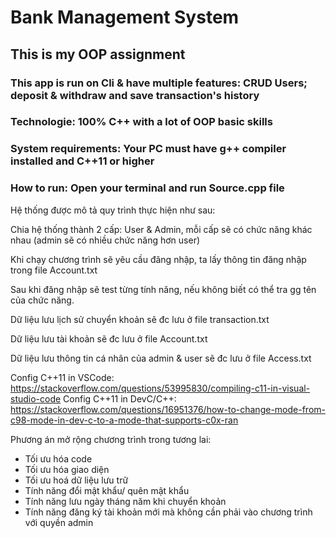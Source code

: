 # Bank Management System

## This is my OOP assignment

### This app is run on Cli & have multiple features: CRUD Users; deposit & withdraw and save transaction's history

### Technologie: 100% C++ with a lot of OOP basic skills

### System requirements: Your PC must have g++ compiler installed and C++11 or higher

### How to run: Open your terminal and run Source.cpp file

Hệ thống được mô tả quy trình thực hiện như sau:

Chia hệ thống thành 2 cấp: User & Admin, mỗi cấp sẽ có chức năng khác nhau (admin sẽ có nhiều chức năng hơn user)

Khi chạy chương trình sẽ yêu cầu đăng nhập, ta lấy thông tin đăng nhập trong file Account.txt

Sau khi đăng nhập sẽ test từng tính năng, nếu không biết có thể tra gg tên của chức năng.

Dữ liệu lưu lịch sử chuyển khoản sẽ đc lưu ở file transaction.txt

Dữ liệu lưu tài khoản sẽ đc lưu ở file Account.txt

Dữ liệu lưu thông tin cá nhân của admin & user sẽ đc lưu ở file Access.txt

Config C++11 in VSCode: https://stackoverflow.com/questions/53995830/compiling-c11-in-visual-studio-code
Config C++11 in DevC/C++: https://stackoverflow.com/questions/16951376/how-to-change-mode-from-c98-mode-in-dev-c-to-a-mode-that-supports-c0x-ran

Phương án mở rộng chương trình trong tương lai:

- Tối ưu hóa code
- Tối ưu hóa giao diện
- Tối ưu hoá dữ liệu lưu trữ
- Tính năng đổi mật khẩu/ quên mật khẩu
- Tính năng lưu ngày tháng năm khi chuyển khoản
- Tính năng đăng ký tài khoản mới mà không cần phải vào chương trình với quyền admin
